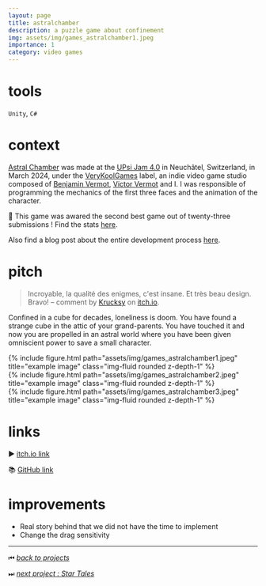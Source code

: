 ```yaml
---
layout: page
title: astralchamber
description: a puzzle game about confinement
img: assets/img/games_astralchamber1.jpeg
importance: 1
category: video games
---
```


# tools

`Unity`, `C#`

# context

[Astral Chamber](https://kennethrioja.itch.io/astralchamber) was made at the [UPsi Jam 4.0](https://itch.io/jam/upsi-jam-4-0) in Neuchâtel, Switzerland, in March 2024, under the [VeryKoolGames](https://www.instagram.com/verykoolgames/) label, an indie video game studio composed of [Benjamin Vermot](https://benjaminvermot.ch/index.html), [Victor Vermot](https://www.linkedin.com/in/victor-vermot-petit-outhenin-02786b23b/) and I. I was responsible of programming the mechanics of the first three faces and the animation of the character.

🥈 This game was awared the second best game out of twenty-three submissions ! Find the stats [here](https://itch.io/jam/upsi-jam-4-0/rate/2603728).

Also find a blog post about the entire development process [here](../../blog/2024/we-got-the-second-place-at-the-upsi-jam-2024).

# pitch

> Incroyable, la qualité des enigmes, c'est insane. Et très beau design. Bravo! – comment by [Krucksy](https://itch.io/profile/krucksy) on [itch.io](https://kennethrioja.itch.io/astralchamber).

Confined in a cube for decades, loneliness is doom. You have found a strange cube in the attic of your grand-parents. You have touched it and now you are propelled in an astral world where you have been given omniscient power to save a small character.

<div class="row">
    <div class="col-sm mt-3 mt-md-0">
        {% include figure.html path="assets/img/games_astralchamber1.jpeg" title="example image" class="img-fluid rounded z-depth-1" %}
    </div>
    <div class="col-sm mt-3 mt-md-0">
        {% include figure.html path="assets/img/games_astralchamber2.jpeg" title="example image" class="img-fluid rounded z-depth-1" %}
    </div>
    <div class="col-sm mt-3 mt-md-0">
        {% include figure.html path="assets/img/games_astralchamber3.jpeg" title="example image" class="img-fluid rounded z-depth-1" %}
    </div>
</div>

# links

▶️ [itch.io link](https://kennethrioja.itch.io/astralchamber)

📚 [GitHub link](https://github.com/VeryKoolGames/upsi_jam_2024)

# improvements

- Real story behind that we did not have the time to implement
- Change the drag sensitivity

______

⏮ [*back to projects*](./..)

⏭ [*next project : Star Tales*](./../vg_startales)
